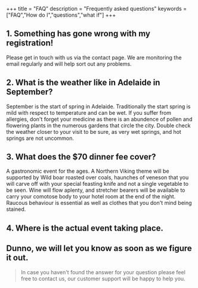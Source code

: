 +++
title = "FAQ"
description = "Frequently asked questions"
keywords = ["FAQ","How do I","questions","what if"]
+++


## 1. Something has gone wrong with my registration!

Please get in touch with us via the contact page.  We are monitoring the email regularly and will help sort out any problems.

## 2. What is the weather like in Adelaide in September?
September is the start of spring in Adelaide.  Traditionally the start spring is mild with respect to temperature and can be wet.  If you suffer from allergies, don't forget your medicine as there is an abundence of pollen and flowering plants in the numerous gardens that circle the city.  Double check the weather closer to your visit to be sure, as very wet springs, and hot springs are not uncommon.

## 3. What does the $70 dinner fee cover?
A gastronomic event for the ages.  A Northern Viking theme will be supported by Wild boar roasted over coals, haunches of veneson that you will carve off with your special feasting knife and not a single vegetable to be seen.  Wine will flow aplenty, and stretcher bearers will be available to carry your comotose body to your hotel room at the end of the night.  Raucous behaviour is essential as well as clothes that you don't mind being stained.

## 4.  Where is the actual event taking place.

Dunno, we will let you know as soon as we figure it out.
---

> In case you haven't found the answer for your question please feel free to contact us, our customer support will be happy to help you.
